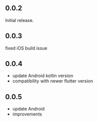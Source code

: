 ## 0.0.2

Initial release.


## 0.0.3

fixed iOS build issue

## 0.0.4

- update Android kotlin version
- compatibility with newer flutter version

## 0.0.5

- update Android
- improvements